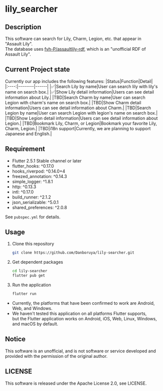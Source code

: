 # lily_searcher

## Description

This software can search for Lily, Charm, Legion, etc. that appear in "Assault Lily".  
The database uses [fvh-P/assaultlily-rdf](https://github.com/fvh-P/assaultlily-rdf),
which is an "unofficial RDF of Assault Lily".

## Current Project state

Currently our app includes the following features:
|Status|Function|Detail|
|:----:|--------|------|
|✅|Search Lily by name|User can search lily with lily's name on search box.|
|✅|Show Lily detail information|Users can see detail information about Lily.|
|TBD|Search Charm by name|User can search Legion with charm's name on search box.|
|TBD|Show Charm detail information|Users can see detail information about Charm.|
|TBD|Search Legion by name|User can search Legion with legion's name on search box.|
|TBD|Show Legion detail information|Users can see detail information about Legion.|
|TBD|Bookmark Lily, Charm, or Legion|Bookmark your favorite Lily, Charm, Legion.|
|TBD|i18n support|Currently, we are planning to support Japanese and English.|

## Requirement

* Flutter 2.5.1 Stable channel or later
* flutter_hooks: ^0.17.0
* hooks_riverpod: ^0.14.0+4
* freezed_annotation: ^0.14.3
* simple_logger: ^1.8.1
* http: ^0.13.3
* intl: ^0.17.0
* build_runner: ^2.1.2
* json_serializable: ^5.0.1
* shared_preferences: ^2.0.8

See `pubspec.yml` for details.

## Usage

1. Clone this repository

    ```bash
    git clone https://github.com/Danboruya/lily-searcher.git
    ```

2. Get dependent packages

    ```bash
    cd lily-searcher
    flutter pub get
    ```

3. Run the application

    ```bash
    flutter run
    ```

* Currently, the platforms that have been confirmed to work are Android, Web, and Windows.
* We haven't tested this application on all platforms Flutter supports,  
  but the Flutter application works on Android, iOS, Web, Linux, Windows, and macOS by default.

## Notice

This software is an unofficial, and is not software or service developed and provided
with the permission of the original author.

## LICENSE

This software is released under the Apache License 2.0, see LICENSE.
